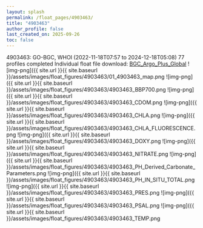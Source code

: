 ```yaml
---
layout: splash
permalink: /float_pages/4903463/
title: "4903463"
author_profile: false
last_created_on: 2025-09-26
toc: false
---
```

 
4903463: GO-BGC, WHOI (2022-11-18T07:57 to 2024-12-18T05:08)
77 profiles completed
Individual float file download: [BGC_Argo_Plus_Global](https://ftp.soest.hawaii.edu/bgc_argo_plus/Individual_Floats/outliers_removed/4903463_Sprof_processed.nc)
![img-png]({{ site.url }}{{ site.baseurl }}/assets/images/float_figures/4903463/01_4903463_map.png
![img-png]({{ site.url }}{{ site.baseurl }}/assets/images/float_figures/4903463/4903463_BBP700.png
![img-png]({{ site.url }}{{ site.baseurl }}/assets/images/float_figures/4903463/4903463_CDOM.png
![img-png]({{ site.url }}{{ site.baseurl }}/assets/images/float_figures/4903463/4903463_CHLA.png
![img-png]({{ site.url }}{{ site.baseurl }}/assets/images/float_figures/4903463/4903463_CHLA_FLUORESCENCE.png
![img-png]({{ site.url }}{{ site.baseurl }}/assets/images/float_figures/4903463/4903463_DOXY.png
![img-png]({{ site.url }}{{ site.baseurl }}/assets/images/float_figures/4903463/4903463_NITRATE.png
![img-png]({{ site.url }}{{ site.baseurl }}/assets/images/float_figures/4903463/4903463_PH_Derived_Carbonate_Parameters.png
![img-png]({{ site.url }}{{ site.baseurl }}/assets/images/float_figures/4903463/4903463_PH_IN_SITU_TOTAL.png
![img-png]({{ site.url }}{{ site.baseurl }}/assets/images/float_figures/4903463/4903463_PRES.png
![img-png]({{ site.url }}{{ site.baseurl }}/assets/images/float_figures/4903463/4903463_PSAL.png
![img-png]({{ site.url }}{{ site.baseurl }}/assets/images/float_figures/4903463/4903463_TEMP.png
